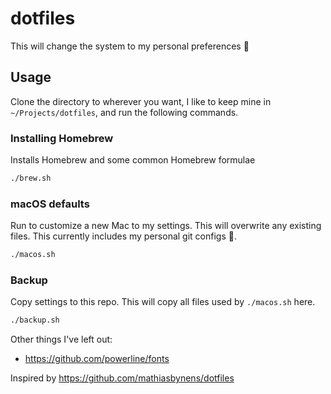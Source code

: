# dotfiles

This will change the system to my personal preferences 🤘

## Usage

Clone the directory to wherever you want, I like to keep mine in `~/Projects/dotfiles`, and run the following commands.

### Installing Homebrew

Installs Homebrew and some common Homebrew formulae
```bash
./brew.sh
```

### macOS defaults
Run to customize a new Mac to my settings. This will overwrite any existing files. This currently includes my personal git configs 👻.
```bash
./macos.sh
```

### Backup
Copy settings to this repo. This will copy all files used by `./macos.sh` here.

```bash
./backup.sh
```

Other things I've left out:
* https://github.com/powerline/fonts

Inspired by https://github.com/mathiasbynens/dotfiles
